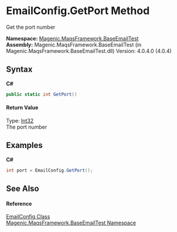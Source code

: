# EmailConfig.GetPort Method 
 

Get the port number

**Namespace:**&nbsp;<a href="#/MAQS_4/Email_AUTOGENERATED/Magenic-MaqsFramework-BaseEmailTest_Namespace">Magenic.MaqsFramework.BaseEmailTest</a><br />**Assembly:**&nbsp;Magenic.MaqsFramework.BaseEmailTest (in Magenic.MaqsFramework.BaseEmailTest.dll) Version: 4.0.4.0 (4.0.4)

## Syntax

**C#**<br />
``` C#
public static int GetPort()
```


#### Return Value
Type: <a href="http://msdn2.microsoft.com/en-us/library/td2s409d" target="_blank">Int32</a><br />The port number

## Examples

**C#**<br />
``` C#
int port = EmailConfig.GetPort();
```


## See Also


#### Reference
<a href="#/MAQS_4/Email_AUTOGENERATED/EmailConfig_Class">EmailConfig Class</a><br /><a href="#/MAQS_4/Email_AUTOGENERATED/Magenic-MaqsFramework-BaseEmailTest_Namespace">Magenic.MaqsFramework.BaseEmailTest Namespace</a><br />